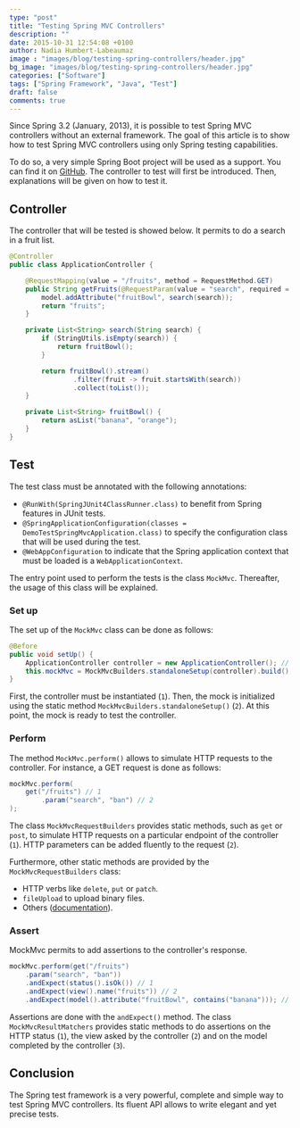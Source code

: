 ```yaml
---
type: "post"
title: "Testing Spring MVC Controllers"
description: ""
date: 2015-10-31 12:54:08 +0100
author: Nadia Humbert-Labeaumaz
image : "images/blog/testing-spring-controllers/header.jpg"
bg_image: "images/blog/testing-spring-controllers/header.jpg"
categories: ["Software"]
tags: ["Spring Framework", "Java", "Test"]
draft: false
comments: true
---
```


Since Spring 3.2 (January, 2013), it is possible to test Spring MVC controllers without an external framework.
The goal of this article is to show how to test Spring MVC controllers using only Spring testing capabilities.

<!-- more -->

To do so, a very simple Spring Boot project will be used as a support. You can find it on [GitHub](https://github.com/nphumbert/demo-test-spring-mvc). The controller to test will first be introduced. Then, explanations will be given on how to test it.

## Controller

The controller that will be tested is showed below. It permits to do a search in a fruit list.  

```java
@Controller
public class ApplicationController {

    @RequestMapping(value = "/fruits", method = RequestMethod.GET)
    public String getFruits(@RequestParam(value = "search", required = false) String search, final Model model) {
        model.addAttribute("fruitBowl", search(search));
        return "fruits";
    }

    private List<String> search(String search) {
        if (StringUtils.isEmpty(search)) {
            return fruitBowl();
        }

        return fruitBowl().stream()
                .filter(fruit -> fruit.startsWith(search))
                .collect(toList());
    }

    private List<String> fruitBowl() {
        return asList("banana", "orange");
    }
}
```

## Test

The test class must be annotated with the following annotations:

- `@RunWith(SpringJUnit4ClassRunner.class)` to benefit from Spring features in JUnit tests.
- `@SpringApplicationConfiguration(classes = DemoTestSpringMvcApplication.class)` to specify the configuration class that will be used during the test.
- `@WebAppConfiguration` to indicate that the Spring application context that must be loaded is a `WebApplicationContext`.

The entry point used to perform the tests is the class `MockMvc`. Thereafter, the usage of this class will be explained.

### Set up

The set up of the `MockMvc` class can be done as follows:

```java
@Before
public void setUp() {
    ApplicationController controller = new ApplicationController(); // 1
    this.mockMvc = MockMvcBuilders.standaloneSetup(controller).build(); // 2
}
```

First, the controller must be instantiated (`1`). Then, the mock is initialized using the static method `MockMvcBuilders.standaloneSetup()` (`2`). At this point, the mock is ready to test the controller.  

### Perform

The method `MockMvc.perform()` allows to simulate HTTP requests to the controller. For instance, a GET request is done as follows:

```java
mockMvc.perform(
    get("/fruits") // 1
        .param("search", "ban") // 2
);
```

The class `MockMvcRequestBuilders` provides static methods, such as `get` or `post`, to simulate HTTP requests on a particular endpoint of the controller (`1`). HTTP parameters can be added fluently to the request (`2`).

Furthermore, other static methods are provided by the `MockMvcRequestBuilders` class:

- HTTP verbs like `delete`, `put` or `patch`.
- `fileUpload` to upload binary files.
- Others ([documentation](http://docs.spring.io/spring/docs/current/javadoc-api/org/springframework/test/web/servlet/request/MockMvcRequestBuilders.html)).


### Assert

MockMvc permits to add assertions to the controller's response.

```java
mockMvc.perform(get("/fruits")
    .param("search", "ban"))
    .andExpect(status().isOk()) // 1
    .andExpect(view().name("fruits")) // 2
    .andExpect(model().attribute("fruitBowl", contains("banana"))); // 3
```

Assertions are done with the `andExpect()` method. The class `MockMvcResultMatchers` provides static methods to do assertions on the HTTP status (`1`), the view asked by the controller (`2`) and on the model completed by the controller (`3`).

## Conclusion

The Spring test framework is a very powerful, complete and simple way to test Spring MVC controllers. Its fluent API allows to write elegant and yet precise tests.  
